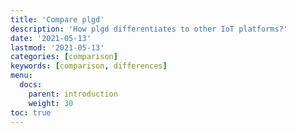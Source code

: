 ```yaml
---
title: 'Compare plgd'
description: 'How plgd differentiates to other IoT platforms?'
date: '2021-05-13'
lastmod: '2021-05-13'
categories: [comparison]
keywords: [comparison, differences]
menu:
  docs:
    parent: introduction
    weight: 30
toc: true
---
```

